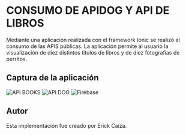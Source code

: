 # CONSUMO DE APIDOG Y API DE LIBROS
Mediante una aplicación realizada con el framework Ionic se realizó el consumo de las APIS públicas.
La aplicación permite al usuario la visualización de diez distintos titulos de libros y de diez fotografias de perritos.
## Captura de la aplicación
![API BOOKS](captura1.jpeg)
![API DOG](captura2.jpeg)
![Firebase](captura3.jpeg)



## Autor
Esta implementación  fue creado por  Erick Caiza.
